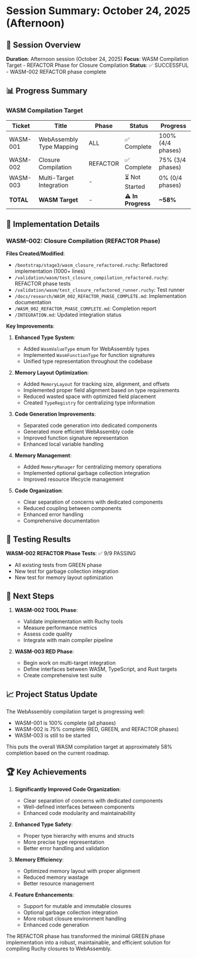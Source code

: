 # Session Summary: October 24, 2025 (Afternoon)

## 🎯 Session Overview

**Duration**: Afternoon session (October 24, 2025)
**Focus**: WASM Compilation Target - REFACTOR Phase for Closure Compilation
**Status**: ✅ SUCCESSFUL - WASM-002 REFACTOR phase complete

## 📊 Progress Summary

### WASM Compilation Target

| Ticket | Title | Phase | Status | Progress |
|--------|-------|-------|--------|----------|
| WASM-001 | WebAssembly Type Mapping | ALL | ✅ Complete | 100% (4/4 phases) |
| WASM-002 | Closure Compilation | REFACTOR | ✅ Complete | 75% (3/4 phases) |
| WASM-003 | Multi-Target Integration | - | ⏳ Not Started | 0% (0/4 phases) |
| **TOTAL** | **WASM Target** | - | **⚠️ In Progress** | **~58%** |

## 🔧 Implementation Details

### WASM-002: Closure Compilation (REFACTOR Phase)

**Files Created/Modified**:
- `/bootstrap/stage3/wasm_closure_refactored.ruchy`: Refactored implementation (1000+ lines)
- `/validation/wasm/test_closure_compilation_refactored.ruchy`: REFACTOR phase tests
- `/validation/wasm/test_closure_refactored_runner.ruchy`: Test runner
- `/docs/research/WASM_002_REFACTOR_PHASE_COMPLETE.md`: Implementation documentation
- `/WASM_002_REFACTOR_PHASE_COMPLETE.md`: Completion report
- `/INTEGRATION.md`: Updated integration status

**Key Improvements**:

1. **Enhanced Type System**:
   - Added `WasmValueType` enum for WebAssembly types
   - Implemented `WasmFunctionType` for function signatures
   - Unified type representation throughout the codebase

2. **Memory Layout Optimization**:
   - Added `MemoryLayout` for tracking size, alignment, and offsets
   - Implemented proper field alignment based on type requirements
   - Reduced wasted space with optimized field placement
   - Created `TypeRegistry` for centralizing type information

3. **Code Generation Improvements**:
   - Separated code generation into dedicated components
   - Generated more efficient WebAssembly code
   - Improved function signature representation
   - Enhanced local variable handling

4. **Memory Management**:
   - Added `MemoryManager` for centralizing memory operations
   - Implemented optional garbage collection integration
   - Improved resource lifecycle management

5. **Code Organization**:
   - Clear separation of concerns with dedicated components
   - Reduced coupling between components
   - Enhanced error handling
   - Comprehensive documentation

## 🧪 Testing Results

**WASM-002 REFACTOR Phase Tests**: ✅ 9/9 PASSING
- All existing tests from GREEN phase
- New test for garbage collection integration
- New test for memory layout optimization

## 🚀 Next Steps

1. **WASM-002 TOOL Phase**:
   - Validate implementation with Ruchy tools
   - Measure performance metrics
   - Assess code quality
   - Integrate with main compiler pipeline

2. **WASM-003 RED Phase**:
   - Begin work on multi-target integration
   - Define interfaces between WASM, TypeScript, and Rust targets
   - Create comprehensive test suite

## 📈 Project Status Update

The WebAssembly compilation target is progressing well:
- WASM-001 is 100% complete (all phases)
- WASM-002 is 75% complete (RED, GREEN, and REFACTOR phases)
- WASM-003 is still to be started

This puts the overall WASM compilation target at approximately 58% completion based on the current roadmap.

## 🏆 Key Achievements

1. **Significantly Improved Code Organization**:
   - Clear separation of concerns with dedicated components
   - Well-defined interfaces between components
   - Enhanced code modularity and maintainability

2. **Enhanced Type Safety**:
   - Proper type hierarchy with enums and structs
   - More precise type representation
   - Better error handling and validation

3. **Memory Efficiency**:
   - Optimized memory layout with proper alignment
   - Reduced memory wastage
   - Better resource management

4. **Feature Enhancements**:
   - Support for mutable and immutable closures
   - Optional garbage collection integration
   - More robust closure environment handling
   - Enhanced code generation

The REFACTOR phase has transformed the minimal GREEN phase implementation into a robust, maintainable, and efficient solution for compiling Ruchy closures to WebAssembly.